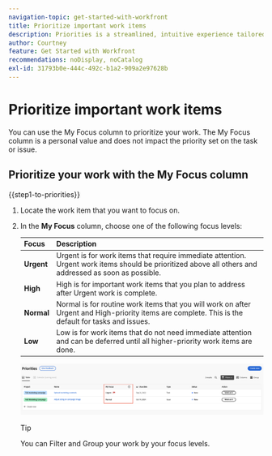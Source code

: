 ```yaml
---
navigation-topic: get-started-with-workfront
title: Prioritize important work items
description: Priorities is a streamlined, intuitive experience tailored for task owners.
author: Courtney
feature: Get Started with Workfront
recommendations: noDisplay, noCatalog
exl-id: 31793b0e-444c-492c-b1a2-909a2e97628b
---
```

# Prioritize important work items

You can use the My Focus column to prioritize your work. The My Focus column is a personal value and does not impact the priority set on the task or issue.

## Prioritize your work with the My Focus column

{{step1-to-priorities}}

1. Locate the work item that you want to focus on. 
1. In the **My Focus** column, choose one of the following focus levels:

    | Focus     | Description |
    |-----------|-------------|
    | **Urgent** |  Urgent is for work items that require immediate attention. Urgent work items should be prioritized above all others and addressed as soon as possible. |
    | **High**  |   High is for important work items that you plan to address after Urgent work is complete.        |
    | **Normal**  | Normal is for routine work items that you will work on after Urgent and High-priority items are complete. This is the default for tasks and issues.        |
    | **Low**    |  Low is for work items that do not need immediate attention and can be deferred until all higher-priority work items are done.    |

    ![](assets/my-focus.png)

    >[!TIP]
    >
    >You can Filter and Group your work by your focus levels.
